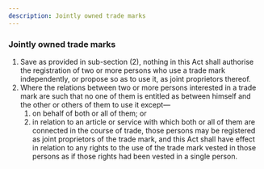 ```yaml
---
description: Jointly owned trade marks
---
```


### Jointly owned trade marks

1. Save as provided in sub-section (2), nothing in this Act shall authorise the registration of two or more persons who use a trade mark independently, or propose so as to use it, as joint proprietors thereof.
2. Where the relations between two or more persons interested in a trade mark are such that no one of them is entitled as between himself and the other or others of them to use it except—
    1. on behalf of both or all of them; or
    2. in relation to an article or service with which both or all of them are connected in the course of trade, those persons may be registered as joint proprietors of the trade mark, and this Act shall have effect in relation to any rights to the use of the trade mark vested in those persons as if those rights had been vested in a single person.
